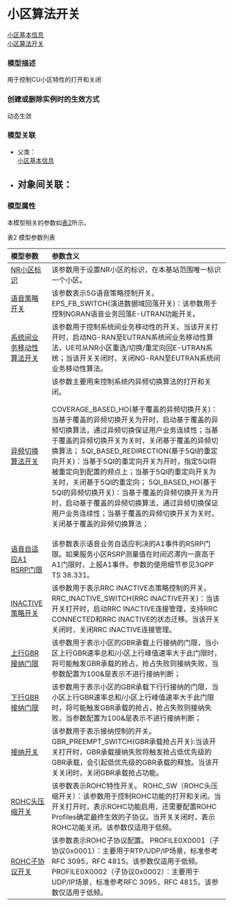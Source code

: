 # 小区算法开关[小区基本信息](../小区基本信息/README.md) <br>[小区算法开关](#) <br>### 模型描述用于控制CU小区特性的打开和关闭### 创建或删除实例时的生效方式动态生效### 模型关联- 父类： <br>[小区基本信息](../小区基本信息/README.md) <br>- 对象间关联：    - ### 模型属性本模型相关的参数如<a href="#t2">表2</a>所示。表2 模型参数列表<table id = "t2"><thread><tr><th align = "left">模型参数</th><th align = "left">参数含义</th></tr></thread><tbody><tr><td id = "NR小区标识-1"><a href = "NR小区标识-1.html">NR小区标识</a></td><td>该参数用于设置NR小区的标识，在本基站范围唯一标识一个小区。</td></tr><tr><td id = "语音策略开关-2"><a href = "语音策略开关-2.html">语音策略开关</a></td><td>该参数表示5G语音策略控制开关。
EPS_FB_SWITCH(演进数据域回落开关)：该参数用于控制NGRAN语音业务回落E-UTRAN功能开关。</td></tr><tr><td id = "系统间业务移动性算法开关-3"><a href = "系统间业务移动性算法开关-3.html">系统间业务移动性算法开关</a></td><td>该参数用于控制系统间业务移动性的开关。当该开关打开时，启动NG-RAN至EUTRAN系统间业务移动性算法，UE可从NR小区重选/切换/重定向回E-UTRAN系统；当该开关关闭时，关闭NG-RAN至EUTRAN系统间业务移动性算法。</td></tr><tr><td id = " 
异频切换算法开关-4"><a href = " 
异频切换算法开关-4.html"> 
异频切换算法开关</a></td><td> 
该参数主要用来控制系统内异频切换算法的打开和关闭。

COVERAGE_BASED_HO(基于覆盖的异频切换开关)：当基于覆盖的异频切换开关为开时，启动基于覆盖的异频切换算法，通过异频切换保证用户业务连续性；当基于覆盖的异频切换开关为关时，关闭基于覆盖的异频切换算法；
5QI_BASED_REDIRECTION(基于5QI的重定向开关)：当基于5QI的重定向开关为开时，指定5QI将被重定向到配置的频点上；当基于5QI的重定向开关为关时，关闭基于5QI的重定向；
5QI_BASED_HO(基于5QI的异频切换开关)：当基于覆盖的异频切换开关为开时，启动基于覆盖的异频切换算法，通过异频切换保证用户业务连续性；当基于覆盖的异频切换开关为关时，关闭基于覆盖的异频切换算法；
</td></tr><tr><td id = "语音自适应A1 RSRP门限-5"><a href = "语音自适应A1 RSRP门限-5.html">语音自适应A1 RSRP门限</a></td><td>该参数表示语音业务自适应判决的A1事件的RSRP门限。如果服务小区RSRP测量值在时间迟滞内一直高于A1门限时，上报A1事件。参数的使用细节参见3GPP TS 38.331。</td></tr><tr><td id = "INACTIVE策略开关-6"><a href = "INACTIVE策略开关-6.html">INACTIVE策略开关</a></td><td>该参数用于表示RRC INACTIVE态策略控制的开关。
RRC_INACTIVE_SWITCH(RRC INACTIVE开关)：当该开关打开时，启动RRC INACTIVE连接管理，支持RRC CONNECTED和RRC INACTIVE的状态迁移。当该开关关闭时，关闭RRC INACTIVE连接管理。</td></tr><tr><td id = "上行GBR接纳门限-7"><a href = "上行GBR接纳门限-7.html">上行GBR接纳门限</a></td><td>该参数用于表示小区的GBR承载上行接纳的门限，当小区上行GBR速率总和/小区上行峰值速率大于此门限时，将可能触发GBR承载的抢占，抢占失败则接纳失败，当参数配置为100&是表示不进行接纳判断；</td></tr><tr><td id = "下行GBR接纳门限-8"><a href = "下行GBR接纳门限-8.html">下行GBR接纳门限</a></td><td>该参数用于表示小区的GBR承载下行行接纳的门限，当小区上行GBR速率总和/小区上行峰值速率大于此门限时，将可能触发GBR承载的抢占，抢占失败则接纳失败，当参数配置为100&是表示不进行接纳判断；</td></tr><tr><td id = "接纳开关-9"><a href = "接纳开关-9.html">接纳开关</a></td><td>该参数用于表示接纳控制的开关。
GBR_PREEMPT_SWITCH(GBR承载抢占开关):当该开关打开时，GBR承载接纳失败将触发抢占低优先级的GBR承载，会引起低优先级的GBR承载的释放。当该开关关闭时，关闭GBR承载抢占功能。</td></tr><tr><td id = "ROHC头压缩开关-10"><a href = "ROHC头压缩开关-10.html">ROHC头压缩开关</a></td><td>该参数表示ROHC特性开关。
ROHC_SW（ROHC头压缩开关）：该参数用于控制ROHC功能的打开和关闭。当开关打开时，表示ROHC功能启用，还需要配置ROHC Profiles确定最终生效的子协议。当开关关闭时，表示ROHC功能关闭。该参数仅适用于低频。</td></tr><tr><td id = "ROHC子协议开关-11"><a href = "ROHC子协议开关-11.html">ROHC子协议开关</a></td><td>该参数表示ROHC子协议配置。
PROFILE0X0001（子协议0x0001）：主要用于RTP/UDP/IP场景，标准参考RFC 3095，RFC 4815。该参数仅适用于低频。
PROFILE0X0002（子协议0x0002）：主要用于UDP/IP场景，标准参考RFC 3095，RFC 4815。该参数仅适用于低频。</td></tr></tbody></table>
